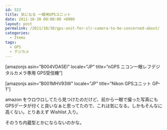 ```yaml
---
id: 523
title: 気になる 一眼用GPSユニット
date: 2011-10-30 00:00:00 +0900
layout: post
permalink: /2011/10/30/gps-unit-for-slr-camera-to-be-concerned-about/
categories:
  - Items
tags:
  - GPS
  - デジカメ
---
```

[amazonjs asin=&#8221;B004VDA5EI&#8221; locale=&#8221;JP&#8221; title=&#8221;nGPS ニコン一眼レフデジタルカメラ専用 GPS受信機&#8221;]
  
[amazonjs asin=&#8221;B001MHV93W&#8221; locale=&#8221;JP&#8221; title=&#8221;Nikon GPSユニット GP-1&#8243;]
  
amazon をウロウロしてたら見つけたのだけど、前から一眼で撮った写真にもGPSデータが付くと良いなぁと思ってたので、これは気になる。しかもそんなに高くない。とりあえず Wishlist 入り。

そのうち内蔵型とかにならないのかな。
